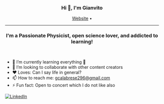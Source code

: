 <h3 align="center">Hi 👋, I'm Gianvito</h3>
<p align="center">
  <a href="https://github.com/GianvitoCalabrese">Website</a> •
</p>

---
<h3 align="center">I'm a Passionate Physicist, open science lover, and addicted to learning!</h3>

<br>

- 🌱 I’m currently learning everything 🤣
- 👯 I’m looking to collaborate with other content creators
- ♥️ Loves: Can I say life in general?
- 📫 How to reach me: [gcalabrese296@gmail.com](mailto:gcalabrese296@gmail.com?subject=[GitHub]%20Source%20Han%20Sans)
- ⚡ Fun fact: Open to concert which I do not like also

<!-- <p align="center">
  <img src = "https://github-readme-streak-stats.herokuapp.com?user=mtpatter&theme=dark&hide_border=true" width = 400>
</p> -->

[![LinkedIn](https://img.shields.io/badge/LinkedIn-0077B5?style=for-the-badge&style=social&logo=linkedin&logoColor=white)](https://https://www.linkedin.com/in/gianvito-calabrese/)
<!-- <p align="center">
<a href="https://www.linkedin.com/in/gianvito-calabrese/" target="blank"><img align="center" src="https://cdn.jsdelivr.net/npm/simple-icons@3.0.1/icons/linkedin.svg" alt="gianvitocalabrese" height="30" width="30" /></a>
</p> -->
